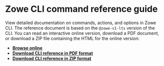 # Zowe CLI command reference guide

View detailed documentation on commands, actions, and options in Zowe CLI. The reference document is based on the `@zowe-v1-lts` version of the CLI. You can read an interactive online version, download a PDF document, or download a ZIP file containing the HTML for the online version:
- **[Browse online](../web_help/index.html)**
- **[Download CLI reference in PDF format](../CLIReference_Zowe.pdf)**
- **[Download CLI reference in ZIP format](../zowe_web_help.zip)**